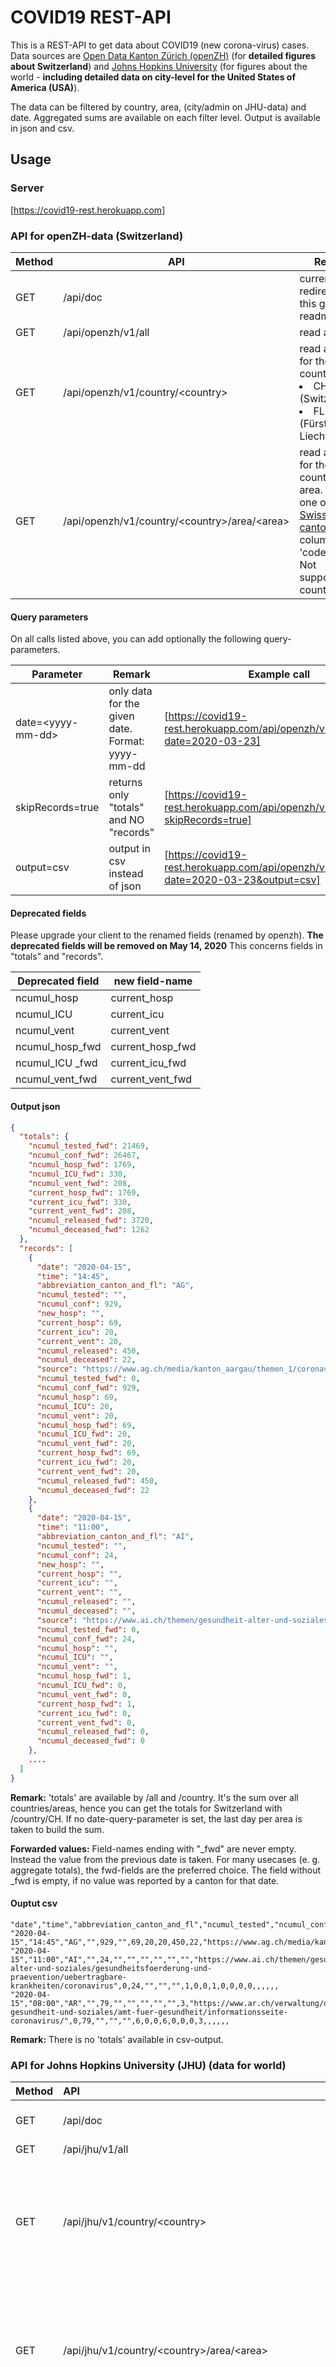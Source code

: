 # COVID19 REST-API
This is a REST-API to get data about COVID19 (new corona-virus) cases.
Data sources are
[Open Data Kanton Zürich (openZH)](https://github.com/openZH/covid_19/tree/master/fallzahlen_kanton_total_csv_v2)
(for **detailed figures about Switzerland**) and
[Johns Hopkins University](https://github.com/CSSEGISandData/COVID-19/tree/master/csse_covid_19_data/csse_covid_19_daily_reports)
(for figures about the world - **including detailed data on city-level
for the United States of America (USA)**).

The data can be filtered by country, area, (city/admin on JHU-data) and
date. Aggregated sums are available on each filter level. Output is
available in json and csv.


## Usage
### Server
[https://covid19-rest.herokuapp.com]

### API for openZH-data (Switzerland)
|Method | API                                                     | Remark                                                                                                                                                                                           | Example call                                                            |
|-------|---------------------------------------------------------|--------------------------------------------------------------------------------------------------------------------------------------------------------------------------------------------------|-------------------------------------------------------------------------|
| GET   | /api/doc                                                | currently a redirect to this github-readme                                                                                                                                                       | [https://covid19-rest.herokuapp.com/api/doc]                            |
| GET   | /api/openzh/v1/all                                      | read all data                                                                                                                                                                                    | [https://covid19-rest.herokuapp.com/api/openzh/v1/all]                  |
| GET   | /api/openzh/v1/country/\<country>                       | read all data for the given country. <br> <li> CH (Switzlerand) <li> FL (Fürstentum Liechtenstein)                                                                                               | [https://covid19-rest.herokuapp.com/api/openzh/v1/country/CH]           |
| GET   | /api/openzh/v1/country/\<country>/area/\<area>          | read all data for the given country and area. Area is one of this [Swiss-cantons](https://en.wikipedia.org/wiki/Cantons_of_Switzerland#List), column 'code'. <br> Not supported for country FL   | [https://covid19-rest.herokuapp.com/api/openzh/v1/country/CH/area/BE]   |

#### Query parameters
On all calls listed above, you can add optionally the following query-parameters.

|Parameter              | Remark                                             | Example call                                                                             | 
|-----------------------|----------------------------------------------------|------------------------------------------------------------------------------------------|
| date=\<yyyy-mm-dd>    | only data for the given date. Format: yyyy-mm-dd   | [https://covid19-rest.herokuapp.com/api/openzh/v1/country/CH?date=2020-03-23]            |
| skipRecords=true      | returns only "totals" and NO "records"             | [https://covid19-rest.herokuapp.com/api/openzh/v1/all?skipRecords=true]                  |
| output=csv            | output in csv instead of json                      | [https://covid19-rest.herokuapp.com/api/openzh/v1/country/CH?date=2020-03-23&output=csv] |

#### Deprecated fields
Please upgrade your client to the renamed fields (renamed by openzh).
**The deprecated fields will be removed on May 14, 2020** This concerns
fields in "totals" and "records".

| Deprecated field | new field-name     |
|------------------|--------------------|
| ncumul_hosp      | current_hosp       |
| ncumul_ICU       | current_icu        |
| ncumul_vent      | current_vent       |
| ncumul_hosp_fwd  | current_hosp_fwd   |
| ncumul_ICU _fwd  | current_icu_fwd    |
| ncumul_vent_fwd  | current_vent_fwd   |


#### Output json
```json
{
  "totals": {
    "ncumul_tested_fwd": 21469,
    "ncumul_conf_fwd": 26467,
    "ncumul_hosp_fwd": 1769,
    "ncumul_ICU_fwd": 330,
    "ncumul_vent_fwd": 208,
    "current_hosp_fwd": 1769,
    "current_icu_fwd": 330,
    "current_vent_fwd": 208,
    "ncumul_released_fwd": 3720,
    "ncumul_deceased_fwd": 1262
  },
  "records": [
    {
      "date": "2020-04-15",
      "time": "14:45",
      "abbreviation_canton_and_fl": "AG",
      "ncumul_tested": "",
      "ncumul_conf": 929,
      "new_hosp": "",
      "current_hosp": 69,
      "current_icu": 20,
      "current_vent": 20,
      "ncumul_released": 450,
      "ncumul_deceased": 22,
      "source": "https://www.ag.ch/media/kanton_aargau/themen_1/coronavirus_1/lagebulletins/200415_KFS_Coronavirus_Lagebulletin_33.pdf",
      "ncumul_tested_fwd": 0,
      "ncumul_conf_fwd": 929,
      "ncumul_hosp": 69,
      "ncumul_ICU": 20,
      "ncumul_vent": 20,
      "ncumul_hosp_fwd": 69,
      "ncumul_ICU_fwd": 20,
      "ncumul_vent_fwd": 20,
      "current_hosp_fwd": 69,
      "current_icu_fwd": 20,
      "current_vent_fwd": 20,
      "ncumul_released_fwd": 450,
      "ncumul_deceased_fwd": 22
    },
    {
      "date": "2020-04-15",
      "time": "11:00",
      "abbreviation_canton_and_fl": "AI",
      "ncumul_tested": "",
      "ncumul_conf": 24,
      "new_hosp": "",
      "current_hosp": "",
      "current_icu": "",
      "current_vent": "",
      "ncumul_released": "",
      "ncumul_deceased": "",
      "source": "https://www.ai.ch/themen/gesundheit-alter-und-soziales/gesundheitsfoerderung-und-praevention/uebertragbare-krankheiten/coronavirus",
      "ncumul_tested_fwd": 0,
      "ncumul_conf_fwd": 24,
      "ncumul_hosp": "",
      "ncumul_ICU": "",
      "ncumul_vent": "",
      "ncumul_hosp_fwd": 1,
      "ncumul_ICU_fwd": 0,
      "ncumul_vent_fwd": 0,
      "current_hosp_fwd": 1,
      "current_icu_fwd": 0,
      "current_vent_fwd": 0,
      "ncumul_released_fwd": 0,
      "ncumul_deceased_fwd": 0
    },
    ....
  ]
}
```
**Remark:** 'totals' are available by /all and /country. It's the sum over all countries/areas, hence you can get the totals for Switzerland with /country/CH.
If no date-query-parameter is set, the last day per area is taken to build the sum.

**Forwarded values:** Field-names ending with "_fwd" are never empty.
Instead the value from the previous date is taken. For many usecases (e.
g. aggregate totals), the fwd-fields are the preferred choice. The field
without _fwd is empty, if no value was reported by a canton for that
date.

#### Ouptut csv
```
"date","time","abbreviation_canton_and_fl","ncumul_tested","ncumul_conf","new_hosp","current_hosp","current_icu","current_vent","ncumul_released","ncumul_deceased","source","ncumul_tested_fwd","ncumul_conf_fwd","ncumul_hosp","ncumul_ICU","ncumul_vent","ncumul_hosp_fwd","ncumul_ICU_fwd","ncumul_vent_fwd","current_hosp_fwd","current_icu_fwd","current_vent_fwd","ncumul_released_fwd","ncumul_deceased_fwd","ncumul_confirmed_non_resident","current_hosp_non_resident","ncumul_ICF","ncumul_deceased_suspect","TotalPosTests1","ninst_ICU_intub"
"2020-04-15","14:45","AG","",929,"",69,20,20,450,22,"https://www.ag.ch/media/kanton_aargau/themen_1/coronavirus_1/lagebulletins/200415_KFS_Coronavirus_Lagebulletin_33.pdf",0,929,69,20,20,69,20,20,69,20,20,450,22,,,,,,
"2020-04-15","11:00","AI","",24,"","","","","","","https://www.ai.ch/themen/gesundheit-alter-und-soziales/gesundheitsfoerderung-und-praevention/uebertragbare-krankheiten/coronavirus",0,24,"","","",1,0,0,1,0,0,0,0,,,,,,
"2020-04-15","08:00","AR","",79,"","","","","",3,"https://www.ar.ch/verwaltung/departement-gesundheit-und-soziales/amt-fuer-gesundheit/informationsseite-coronavirus/",0,79,"","","",6,0,0,6,0,0,0,3,,,,,,
```
**Remark:** There is no 'totals' available in csv-output.

### API for Johns Hopkins University (JHU) (data for world)
| Method | API                                                       | Remark                                                                                                                                                                                                                                                                    | Example call                                                                               |
|:-------|:----------------------------------------------------------|:--------------------------------------------------------------------------------------------------------------------------------------------------------------------------------------------------------------------------------------------------------------------------|:-------------------------------------------------------------------------------------------|
| GET    | /api/doc                                                  | currently a redirect to this github-readme                                                                                                                                                                                                                                | [https://covid19-rest.herokuapp.com/api/doc]                                               |
| GET    | /api/jhu/v1/all                                           | read all data                                                                                                                                                                                                                                                             | [https://covid19-rest.herokuapp.com/api/jhu/v1/all]                                        |
| GET    | /api/jhu/v1/country/\<country>                            | read all data for the given country. <br> <li> **Alpha-3-Code** from [ISO-3166](https://en.wikipedia.org/wiki/List_of_ISO_3166_country_codes) <li>[Mapping JHU-country-name to Alpha-3-code](https://github.com/apfeuti/covid19-rest/blob/master/api/countryMapping.js)   | [https://covid19-rest.herokuapp.com/api/jhu/v1/country/CHE]                                |
| GET    | /api/jhu/v1/country/\<country>/area/\<area>               | read all data for the given country and area. <br> <li>Area is as listed by [JHU Province/State](https://github.com/CSSEGISandData/COVID-19/blob/master/csse_covid_19_data/csse_covid_19_daily_reports/04-01-2020.csv) <li>**But remove all WHITESPACES!**                | [https://covid19-rest.herokuapp.com/api/jhu/v1/country/USA/area/NewYork]                   |
| GET    | /api/jhu/v1/country/\<country>/area/\<area>/admin\<admin> | read all data for the given country, area and admin (city) <br> <li> Admin is as listed by [JHU Admin2](https://github.com/CSSEGISandData/COVID-19/blob/master/csse_covid_19_data/csse_covid_19_daily_reports/04-01-2020.csv) <li>**But remove all WHITESPACES in name!** | [https://covid19-rest.herokuapp.com/api/jhu/v1/country/USA/area/NewYork/admin/St.Lawrence] |

#### Query parameters
On all calls listed above, you can add optionally the following query-parameters.

|Parameter              | Remark                                             | Example call                                                                                         |
|-----------------------|----------------------------------------------------|------------------------------------------------------------------------------------------------------|
| date=\<yyyy-mm-dd>    | only data for the given date. Format: yyyy-mm-dd   | [https://covid19-rest.herokuapp.com/api/jhu/v1/country/ITA?date=2020-03-31]                          |
| skipRecords=true      | returns only "totals" and NO "records"             | [https://covid19-rest.herokuapp.com/api/jhu/v1/all?skipRecords=true]                                 |
| output=csv            | output in csv instead of json                      |[https://covid19-rest.herokuapp.com/api/jhu/v1/country/CHN/area/hubei?date=2020-03-23&output=csv]     |

#### Output json
```json
{
  "totals": {
    "ncumul_conf": 213372,
    "ncumul_released": 8474,
    "ncumul_deceased": 4757
  },
  "records": [
    {
      "date": "2020-04-01",
      "country": "US",
      "countryISO": "USA",
      "area": "Washington",
      "admin": "King",
      "fips": 53033,
      "lastUpdate": "2020-04-01 21:58:49",
      "latitude": 47.49137892,
      "longitude": -121.8346131,
      "ncumul_conf": 2330,
      "ncumul_released": 0,
      "ncumul_deceased": 150
    },
    {
      "date": "2020-04-01",
      "country": "US",
      "countryISO": "USA",
      "area": "Washington",
      "admin": "Snohomish",
      "fips": 53061,
      "lastUpdate": "2020-04-01 21:58:49",
      "latitude": 48.04615983,
      "longitude": -121.7170703,
      "ncumul_conf": 1304,
      "ncumul_released": 0,
      "ncumul_deceased": 40
    }
    ....
  ]
}
```
**Remark:** 'totals' is the sum over your selection-criteria, hence you
can get the totals for Korea with /country/KOR or for New York with
/country/USA/area/NewYork. If no date-query-parameter is set, the last
day is taken to build the sum.

#### Ouptut csv
```
"date","country","countryISO","area","admin","fips","lastUpdate","latitude","longitude","ncumul_conf","ncumul_released","ncumul_deceased"
"2020-04-01","US","USA","Washington","King",53033,"2020-04-01 21:58:49",47.49137892,-121.8346131,2330,0,150
"2020-04-01","US","USA","Washington","Snohomish",53061,"2020-04-01 21:58:49",48.04615983,-121.7170703,1304,0,40
"2020-04-01","US","USA","Washington","Unassigned","","2020-04-01 21:58:49",0,0,303,0,0
```
**Remark:** There is no 'totals' available in csv-output.

## Developers
To enhance / adapt this REST-API follow this steps.

**Precondition**

Install [Node.js](https://nodejs.org) on your system. Developed with 12.16.1 LTS, but any not too old version should be fine.

**Clone this repo**

`git clone https://github.com/apfeuti/covid19-rest.git`

`cd covid19-rest`

**Install**

`npm install`

**Start**

`npm run start`

**Open in browser**

[http://localhost:3000/api/openzh/v1/all](http://localhost:3000/api/openzh/v1/all)

## Contribution
Feel free to raise an issue for bugs, feature-requests, improvements,
etc. or provide your own pull-request. <br> Do you like the API? Have
critism or something else to say? <br> <a 
href="https://twitter.com/intent/tweet?screen_name=APfeuti&ref_src=twsrc%5Etfw"
class="twitter-mention-button" data-show-count="false">Tweet to
@APfeuti</a>

## Change-Log

| Date       | Topic                                                                 |
|------------|-----------------------------------------------------------------------|
| 2020-04-16 | Using v2-data of openZH. See [Deprecated fields](#Deprecated-fields)  |
| 2020-04-16 | Added query-parameter skipRecords=true                                | 
| 2020-04-07 | Added forward-fields, which are never empty                           |
   
